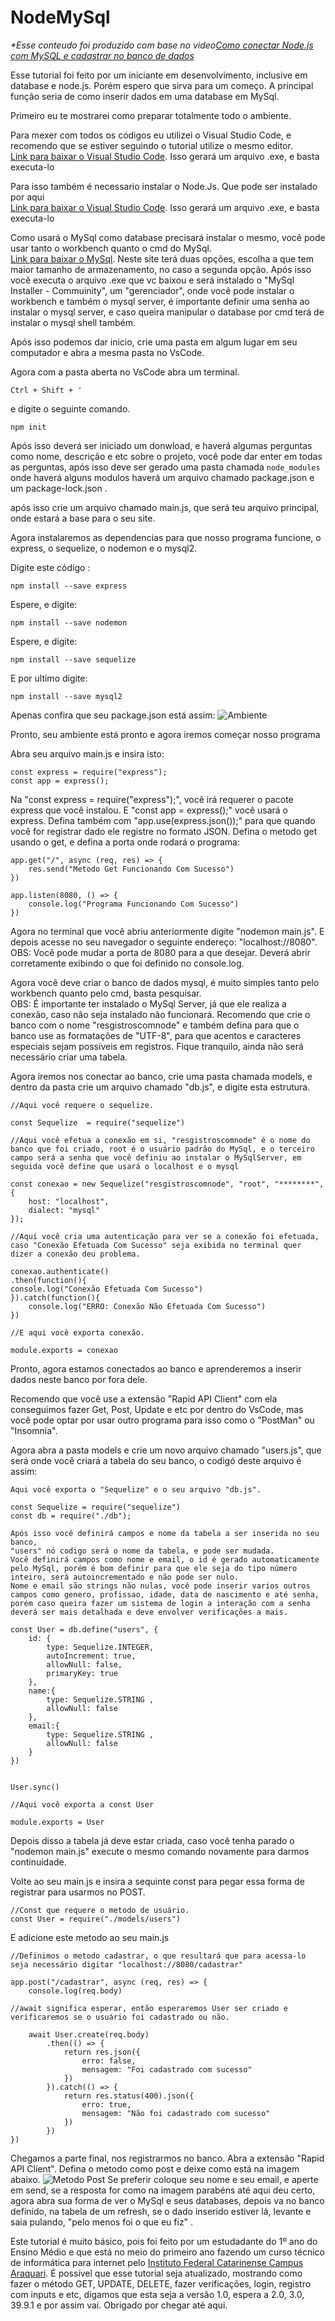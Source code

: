 # NodeMySql


_*Esse conteudo foi produzido com base no video[Como conectar Node.js com MySQL e cadastrar no banco de dados](https://www.youtube.com/watch?v=_OeuPAb9bhU)_

Esse tutorial foi feito por um iniciante em desenvolvimento, inclusive em database e node.js.
Porém espero que sirva para um começo.
A principal função seria de como inserir dados em uma database em MySql.

Primeiro eu te mostrarei como preparar totalmente todo o ambiente.

Para mexer com todos os códigos eu utilizei o Visual Studio Code, e recomendo que se estiver seguindo o tutorial utilize o mesmo editor.\
[Link para baixar o Visual Studio Code](https://code.visualstudio.com/download).
Isso gerará um arquivo .exe, e basta executa-lo

Para isso também é necessario instalar o Node.Js.
Que pode ser instalado por aqui\
[Link para baixar o Visual Studio Code](https://nodejs.org/pt-br/download).
Isso gerará um arquivo .exe, e basta executa-lo

Como usará o MySql como database precisará instalar o mesmo, você pode usar tanto o workbench quanto o cmd do MySql.\
[Link para baixar o MySql](https://dev.mysql.com/downloads/installer/).
Neste site terá duas opções, escolha a que tem maior tamanho de armazenamento, no caso a segunda opção.
Após isso você executa o arquivo .exe que vc baixou e será instalado o "MySql Installer - Commuinity", um "gerenciador", onde você pode instalar o workbench e também o mysql server, é importante definir uma senha ao instalar o mysql server, e caso queira manipular o database por cmd terá de instalar o mysql shell também.


Após isso podemos dar inicio, crie uma pasta em algum lugar em seu computador e abra a mesma pasta no VsCode.

Agora com a pasta aberta no VsCode abra um terminal.
```
Ctrl + Shift + '
```

e digite o seguinte comando.

```
npm init
```

Após isso deverá ser iniciado um donwload, e haverá algumas perguntas como nome, descrição e etc sobre o projeto, você pode dar enter em todas as perguntas, após isso deve ser gerado uma pasta chamada `node_modules` onde haverá alguns modulos haverá um arquivo chamado package.json e um package-lock.json .

após isso crie um arquivo chamado main.js, que será teu arquivo principal, onde estará a base para o seu site.

Agora instalaremos as dependencias para que nosso programa funcione, o express, o sequelize, o nodemon e o mysql2.

Digite este código :
```
npm install --save express
```
Espere, e digite: 
```
npm install --save nodemon
```
Espere, e digite: 
```
npm install --save sequelize
```
E por ultimo digite:
```
npm install --save mysql2
```

Apenas confira que seu package.json está assim:
![Ambiente](img/Ambiente.png)


Pronto, seu ambiente está pronto e agora iremos começar nosso programa

Abra seu arquivo main.js e insira isto:

```
const express = require("express");
const app = express();
```

Na "const express = require("express");", você irá requerer o pacote express que você instalou.
E "const app = express();" você usará o express.
Defina também com "app.use(express.json());" para que quando você for registrar dado ele registre no formato JSON.
Defina o metodo get usando o get, e defina a porta onde rodará o programa:
```
app.get("/", async (req, res) => {
    res.send("Metodo Get Funcionando Com Sucesso")
})

app.listen(8080, () => {
    console.log("Programa Funcionando Com Sucesso")
})
```
Agora no terminal que você abriu anteriormente digite "nodemon main.js".
E depois acesse no seu navegador o seguinte endereço: "localhost://8080".\
OBS: Você pode mudar a porta de 8080 para a que desejar.
Deverá abrir corretamente exibindo o que foi definido no console.log.


Agora você deve criar o banco de dados mysql, é muito simples tanto pelo workbench quanto pelo cmd, basta pesquisar.\
OBS: É importante ter instalado o MySql Server, já que ele realiza a conexão, caso não seja instalado não funcionará.
Recomendo que crie o banco com o nome "resgistroscomnode" e também defina para que o banco use as formatações de "UTF-8", para que acentos e caracteres especiais sejam possíveis em registros.
Fique tranquilo, ainda não será necessário criar uma tabela.

Agora iremos nos conectar ao banco, crie uma pasta chamada models, e dentro da pasta crie um arquivo chamado "db.js", e digite esta estrutura.

```
//Aqui você requere o sequelize.

const Sequelize  = require("sequelize")

//Aqui você efetua a conexão em si, "resgistroscomnode" é o nome do banco que foi criado, root é o usuário padrão do MySql, e o terceiro campo será a senha que você definiu ao instalar o MySqlServer, em seguida você define que usará o localhost e o mysql

const conexao = new Sequelize("resgistroscomnode", "root", "********", {
    host: "localhost",
    dialect: "mysql"
});

//Aqui você cria uma autenticação para ver se a conexão foi efetuada, caso "Conexão Efetuada Com Sucesso" seja exibida no terminal quer dizer a conexão deu problema.

conexao.authenticate()
.then(function(){
console.log("Conexão Efetuada Com Sucesso")
}).catch(function(){
    console.log("ERRO: Conexão Não Efetuada Com Sucesso")
})

//E aqui você exporta conexão.

module.exports = conexao
```

Pronto, agora estamos conectados ao banco e aprenderemos a inserir dados neste banco por fora dele.

Recomendo que você use a extensão "Rapid API Client" com ela conseguimos fazer Get, Post, Update e etc por dentro do VsCode, mas você pode optar por usar outro programa para isso como o "PostMan" ou "Insomnia".

Agora abra a pasta models e crie um novo arquivo chamado "users.js", que será onde você criará a tabela do seu banco, o codigó deste arquivo é assim:

```
Aqui você exporta o "Sequelize" e o seu arquivo "db.js".

const Sequelize = require("sequelize")
const db = require("./db");

Após isso você definirá campos e nome da tabela a ser inserida no seu banco,
"users" nó codigo será o nome da tabela, e pode ser mudada.
Você definirá campos como nome e email, o id é gerado automaticamente pelo MySql, porém é bom definir para que ele seja do tipo número inteiro, será autoincrementado e não pode ser nulo.
Nome e email são strings não nulas, você pode inserir varios outros campos como genero, profissao, idade, data de nascimento e até senha, porém caso queira fazer um sistema de login a interação com a senha deverá ser mais detalhada e deve envolver verificações a mais.

const User = db.define("users", {
    id: {
        type: Sequelize.INTEGER,
        autoIncrement: true,
        allowNull: false,
        primaryKey: true
    },
    name:{
        type: Sequelize.STRING ,
        allowNull: false
    },
    email:{
        type: Sequelize.STRING ,
        allowNull: false
    }
})


User.sync()

//Aqui você exporta a const User

module.exports = User
```

Depois disso a tabela já deve estar criada, caso você tenha parado o "nodemon main.js" execute o mesmo comando novamente para darmos continuidade.

Volte ao seu main.js e insira a sequinte const para pegar essa forma de registrar para usarmos no POST.

```
//Const que requere o metodo de usuário.
const User = require("./models/users")
```

E adicione este metodo ao seu main.js

```
//Definimos o metodo cadastrar, o que resultará que para acessa-lo seja necessário digitar "localhost://8080/cadastrar"

app.post("/cadastrar", async (req, res) => {
    console.log(req.body)

//await significa esperar, então esperaremos User ser criado e verificaremos se o usuário foi cadastrado ou não.

    await User.create(req.body)
        .then(() => {
            return res.json({
                erro: false,
                mensagem: "Foi cadastrado com sucesso"
            })
        }).catch(() => {
            return res.status(400).json({
                erro: true,
                mensagem: "Não foi cadastrado com sucesso"
            })
        })
})
```

Chegamos a parte final, nos registrarmos no banco.
Abra a extensão "Rapid API Client".
Defina o metodo como post e deixe como está na imagem abaixo.
![Metodo Post](img/Post.png)
Se preferir coloque seu nome e seu email, e aperte em send, se a resposta for como na imagem parabéns até aqui deu certo, agora abra sua forma de ver o MySql e seus databases, depois va no banco definido, na tabela de um refresh, se o dado inserido estiver lá, levante e saia pulando, "pelo menos foi o que eu fiz"
.

Este tutorial é muito básico, pois foi feito por um estudadante do 1º ano do Ensino Médio e que está no meio do primeiro ano fazendo um curso técnico de informática para internet pelo [Instituto Federal Catarinense Campus Araquari](https://araquari.ifc.edu.br/).
É possível que esse tutorial seja atualizado, mostrando como fazer o método GET, UPDATE, DELETE, fazer verificações, login, registro com inputs e etc, digamos que esta seja a versão 1.0, espera a 2.0, 3.0, 39.9.1 e por assim vai.
Obrigado por chegar até aqui.
